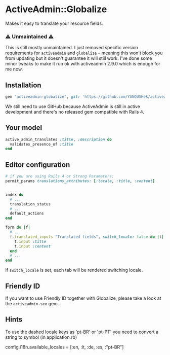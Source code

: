 # ActiveAdmin::Globalize
Makes it easy to translate your resource fields.

### :warning: Unmaintained :warning:

This is still mostly unmaintained. I just removed specific version requirements for `activeadmin` and `globalize` – meaning this won't block you from updating but it doesn't guarantee it will still work. I've done some minor tweaks to make it run ok with activeadmin 2.9.0 which is enough for me now.

## Installation

```ruby
gem "activeadmin-globalize", git: 'https://github.com/YANOUSHek/activeadmin-globalize.git', branch: 'master'
```
We still need to use GitHub because ActiveAdmin is still in active development
and there's no released gem compatible with Rails 4.

## Your model

```ruby
active_admin_translates :title, :description do
  validates_presence_of :title
end
```
## Editor configuration

```ruby
# if you are using Rails 4 or Strong Parameters:
permit_params translations_attributes: [:locale, :title, :content]


index do
  # ...
  translation_status
  # ...
  default_actions
end

form do |f|
  # ...
  f.translated_inputs "Translated fields", switch_locale: false do |t|
    t.input :title
    t.input :content
  end
  # ...
end
```
If `switch_locale` is set, each tab will be rendered switching locale.

## Friendly ID

If you want to use Friendly ID together with Globalize, please take a look
at the `activeadmin-seo` gem.

## Hints

To use the dashed locale keys as 'pt-BR' or 'pt-PT' you need to convert a string
to symbol (in application.rb)

  config.i18n.available_locales = [:en, :it, :de, :es, :"pt-BR"]

